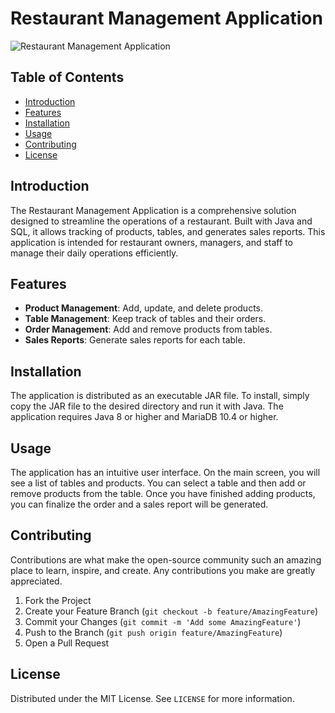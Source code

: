 # Restaurant Management Application

![Restaurant Management Application](https://postimg.cc/wtc8zLN9)

## Table of Contents

- [Introduction](#introduction)
- [Features](#features)
- [Installation](#installation)
- [Usage](#usage)
- [Contributing](#contributing)
- [License](#license)

## Introduction

The Restaurant Management Application is a comprehensive solution designed to streamline the operations of a restaurant. Built with Java and SQL, it allows tracking of products, tables, and generates sales reports. This application is intended for restaurant owners, managers, and staff to manage their daily operations efficiently.

## Features

- **Product Management**: Add, update, and delete products.
- **Table Management**: Keep track of tables and their orders.
- **Order Management**: Add and remove products from tables.
- **Sales Reports**: Generate sales reports for each table.

## Installation

The application is distributed as an executable JAR file. To install, simply copy the JAR file to the desired directory and run it with Java. The application requires Java 8 or higher and MariaDB 10.4 or higher.

## Usage

The application has an intuitive user interface. On the main screen, you will see a list of tables and products. You can select a table and then add or remove products from the table. Once you have finished adding products, you can finalize the order and a sales report will be generated.

## Contributing

Contributions are what make the open-source community such an amazing place to learn, inspire, and create. Any contributions you make are greatly appreciated.

1. Fork the Project
2. Create your Feature Branch (`git checkout -b feature/AmazingFeature`)
3. Commit your Changes (`git commit -m 'Add some AmazingFeature'`)
4. Push to the Branch (`git push origin feature/AmazingFeature`)
5. Open a Pull Request

## License

Distributed under the MIT License. See `LICENSE` for more information.
